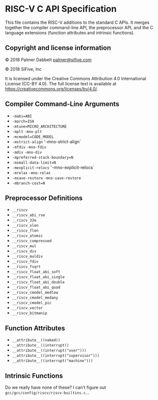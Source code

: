 # RISC-V C API Specification

This file contains the RISC-V additions to the standard C APIs.  It
merges together the compiler command-line API, the preprocessor API, and
the C language extensions (function attributes and intrinsic functions).

## Copyright and license information

 &copy; 2018 Palmer Dabbelt <palmer@sifive.com>

 &copy; 2018 SiFive, Inc

It is licensed under the Creative Commons Attribution 4.0 International
License (CC-BY 4.0). The full license text is available at
https://creativecommons.org/licenses/by/4.0/.

## Compiler Command-Line Arguments

* `-mabi=ABI`
* `-march=ISA`
* `-mtune=MICRO_ARCHITECTURE`
* `-mplt` `-mno-plt`
* `-mcmodel=CODE_MODEL`
* `-mstrict-align` '-mno-strict-align`
* `-mfdiv` `-mno-fdiv`
* `-mdiv` `-mno-div`
* `-mpreferred-stack-boundary=N`
* `-msmall-data-limit=N`
* `-mexplicit-relocs` '-mno-explicit-relocs`
* `-mrelax` `-mno-relax`
* `-msave-restore` `-mno-save-restore`
* `-mbranch-cost=N`

## Preprocessor Definitions

* `__riscv`
* `__riscv_abi_rve`
* `__riscv_32e`
* `__riscv_xlen`
* `__riscv_flen`
* `__riscv_atomic`
* `__riscv_compressed`
* `__riscv_mul`
* `__riscv_div`
* `__riscv_muldiv`
* `__riscv_fdiv`
* `__riscv_fsqrt`
* `__riscv_float_abi_soft`
* `__riscv_float_abi_single`
* `__riscv_float_abi_double`
* `__riscv_float_abi_quad`
* `__riscv_cmodel_medlow`
* `__riscv_cmodel_medany`
* `__riscv_cmodel_pic`
* `__riscv_vector`
* `__riscv_bitmanip`

## Function Attributes

* `__attribute__((naked))`
* `__attribute__((interrupt))`
* `__attribute__((interrupt("user")))`
* `__attribute__((interrupt("supervisor")))`
* `__attribute__((interrupt("machine")))`

## Intrinsic Functions

Do we really have none of these?  I can't figure out
`gcc/gcc/config/riscv/riscv-builtins.c`...
